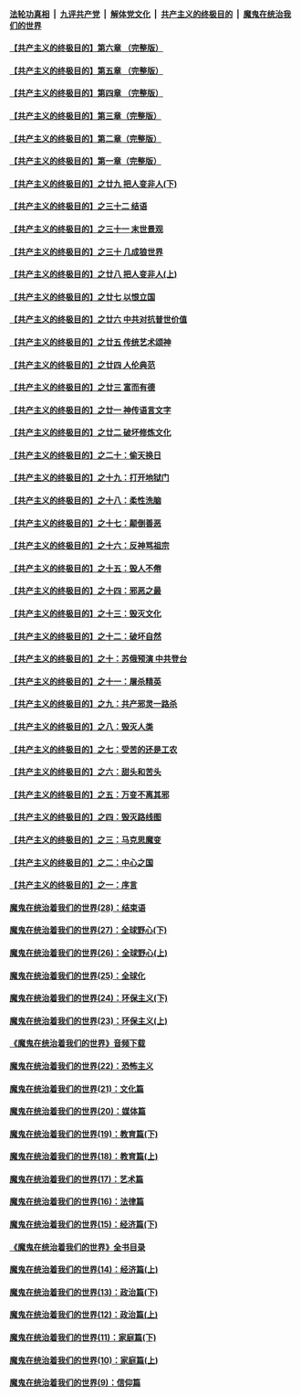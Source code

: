 ####  [法轮功真相](../../../../basic/blob/master/README.md?t=05292301) &nbsp;|&nbsp; [九评共产党](../../../../9ping.md/blob/master/README.md?t=05292301) &nbsp;|&nbsp; [解体党文化](../../../../jtdwh.md/blob/master/README.md?t=05292301)  &nbsp;|&nbsp; [共产主义的终极目的](../../../../gczydzjmd.md/blob/master/README.md?t=05292301) &nbsp;|&nbsp; [魔鬼在统治我们的世界](../../../../mgztzwmdsj.md/blob/master/README.md?t=05292301) 

#### [【共产主义的终极目的】第六章 （完整版）](../pages/nsc422/n11428913.md?t=05292301) 

#### [【共产主义的终极目的】第五章 （完整版）](../pages/nsc422/n11428912.md?t=05292301) 

#### [【共产主义的终极目的】第四章 （完整版）](../pages/nsc422/n11428907.md?t=05292301) 

#### [【共产主义的终极目的】第三章（完整版）](../pages/nsc422/n11428848.md?t=05292301) 

#### [【共产主义的终极目的】第二章（完整版）](../pages/nsc422/n11428831.md?t=05292301) 

#### [【共产主义的终极目的】第一章（完整版）](../pages/nsc422/n11417651.md?t=05292301) 

#### [【共产主义的终极目的】之廿九 把人变非人(下)](../pages/nsc422/n11344140.md?t=05292301) 

#### [【共产主义的终极目的】之三十二 结语](../pages/nsc422/n11360535.md?t=05292301) 

#### [【共产主义的终极目的】之三十一 末世景观](../pages/nsc422/n11351129.md?t=05292301) 

#### [【共产主义的终极目的】之三十 几成狼世界](../pages/nsc422/n11348280.md?t=05292301) 

#### [【共产主义的终极目的】之廿八 把人变非人(上)](../pages/nsc422/n11340492.md?t=05292301) 

#### [【共产主义的终极目的】之廿七 以恨立国](../pages/nsc422/n11336944.md?t=05292301) 

#### [【共产主义的终极目的】之廿六 中共对抗普世价值](../pages/nsc422/n11324785.md?t=05292301) 

#### [【共产主义的终极目的】之廿五 传统艺术颂神](../pages/nsc422/n11296396.md?t=05292301) 

#### [【共产主义的终极目的】之廿四 人伦典范](../pages/nsc422/n11296397.md?t=05292301) 

#### [【共产主义的终极目的】之廿三 富而有德](../pages/nsc422/n11283598.md?t=05292301) 

#### [【共产主义的终极目的】之廿一 神传语言文字](../pages/nsc422/n11263265.md?t=05292301) 

#### [【共产主义的终极目的】之廿二 破坏修炼文化](../pages/nsc422/n11245728.md?t=05292301) 

#### [【共产主义的终极目的】之二十：偷天换日](../pages/nsc422/n11238846.md?t=05292301) 

#### [【共产主义的终极目的】之十九：打开地狱门](../pages/nsc422/n11206376.md?t=05292301) 

#### [【共产主义的终极目的】之十八：柔性洗脑](../pages/nsc422/n11199994.md?t=05292301) 

#### [【共产主义的终极目的】之十七：颠倒善恶](../pages/nsc422/n11179782.md?t=05292301) 

#### [【共产主义的终极目的】之十六：反神骂祖宗](../pages/nsc422/n11166798.md?t=05292301) 

#### [【共产主义的终极目的】之十五：毁人不倦](../pages/nsc422/n11166792.md?t=05292301) 

#### [【共产主义的终极目的】之十四：邪恶之最](../pages/nsc422/n11150249.md?t=05292301) 

#### [【共产主义的终极目的】之十三：毁灭文化](../pages/nsc422/n11135227.md?t=05292301) 

#### [【共产主义的终极目的】之十二：破坏自然](../pages/nsc422/n11135214.md?t=05292301) 

#### [【共产主义的终极目的】之十：苏俄预演 中共登台](../pages/nsc422/n11118424.md?t=05292301) 

#### [【共产主义的终极目的】之十一：屠杀精英](../pages/nsc422/n11118442.md?t=05292301) 

#### [【共产主义的终极目的】之九：共产邪灵一路杀](../pages/nsc422/n11114139.md?t=05292301) 

#### [【共产主义的终极目的】之八：毁灭人类](../pages/nsc422/n11108503.md?t=05292301) 

#### [【共产主义的终极目的】之七：受苦的还是工农](../pages/nsc422/n11101809.md?t=05292301) 

#### [【共产主义的终极目的】之六：甜头和苦头](../pages/nsc422/n11096971.md?t=05292301) 

#### [【共产主义的终极目的】之五：万变不离其邪](../pages/nsc422/n11091285.md?t=05292301) 

#### [【共产主义的终极目的】之四：毁灭路线图](../pages/nsc422/n11086284.md?t=05292301) 

#### [【共产主义的终极目的】之三：马克思魔变](../pages/nsc422/n11061941.md?t=05292301) 

#### [【共产主义的终极目的】之二：中心之国](../pages/nsc422/n11047728.md?t=05292301) 

#### [【共产主义的终极目的】之一：序言](../pages/nsc422/n11086077.md?t=05292301) 

#### [魔鬼在统治着我们的世界(28)：结束语](../pages/nsc422/n10936246.md?t=05292301) 

#### [魔鬼在统治着我们的世界(27)：全球野心(下)](../pages/nsc422/n10928319.md?t=05292301) 

#### [魔鬼在统治着我们的世界(26)：全球野心(上)](../pages/nsc422/n10900318.md?t=05292301) 

#### [魔鬼在统治着我们的世界(25)：全球化](../pages/nsc422/n10788205.md?t=05292301) 

#### [魔鬼在统治着我们的世界(24)：环保主义(下)](../pages/nsc422/n10695307.md?t=05292301) 

#### [魔鬼在统治着我们的世界(23)：环保主义(上)](../pages/nsc422/n10688613.md?t=05292301) 

#### [《魔鬼在统治着我们的世界》音频下载](../pages/nsc422/n10635553.md?t=05292301) 

#### [魔鬼在统治着我们的世界(22)：恐怖主义](../pages/nsc422/n10614727.md?t=05292301) 

#### [魔鬼在统治着我们的世界(21)：文化篇](../pages/nsc422/n10597706.md?t=05292301) 

#### [魔鬼在统治着我们的世界(20)：媒体篇](../pages/nsc422/n10586579.md?t=05292301) 

#### [魔鬼在统治着我们的世界(19)：教育篇(下)](../pages/nsc422/n10564808.md?t=05292301) 

#### [魔鬼在统治着我们的世界(18)：教育篇(上)](../pages/nsc422/n10526970.md?t=05292301) 

#### [魔鬼在统治着我们的世界(17)：艺术篇](../pages/nsc422/n10499093.md?t=05292301) 

#### [魔鬼在统治着我们的世界(16)：法律篇](../pages/nsc422/n10485969.md?t=05292301) 

#### [魔鬼在统治着我们的世界(15)：经济篇(下)](../pages/nsc422/n10469975.md?t=05292301) 

#### [《魔鬼在统治着我们的世界》全书目录](../pages/nsc422/n10464261.md?t=05292301) 

#### [魔鬼在统治着我们的世界(14)：经济篇(上)](../pages/nsc422/n10457370.md?t=05292301) 

#### [魔鬼在统治着我们的世界(13)：政治篇(下)](../pages/nsc422/n10448270.md?t=05292301) 

#### [魔鬼在统治着我们的世界(12)：政治篇(上)](../pages/nsc422/n10444576.md?t=05292301) 

#### [魔鬼在统治着我们的世界(11)：家庭篇(下)](../pages/nsc422/n10440961.md?t=05292301) 

#### [魔鬼在统治着我们的世界(10)：家庭篇(上)](../pages/nsc422/n10435448.md?t=05292301) 

#### [魔鬼在统治着我们的世界(9)：信仰篇](../pages/nsc422/n10432159.md?t=05292301) 

